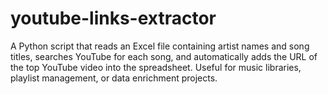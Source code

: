 # youtube-links-extractor
A Python script that reads an Excel file containing artist names and song titles, searches YouTube for each song, and automatically adds the URL of the top YouTube video into the spreadsheet. Useful for music libraries, playlist management, or data enrichment projects.
